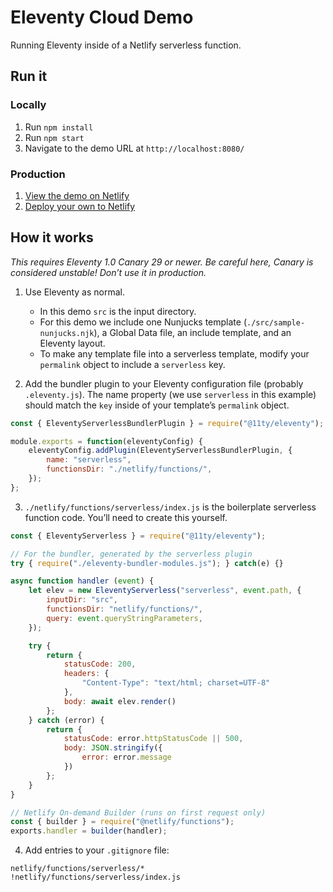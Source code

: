 # Eleventy Cloud Demo

Running Eleventy inside of a Netlify serverless function.

## Run it

### Locally

1. Run `npm install`
1. Run `npm start`
1. Navigate to the demo URL at `http://localhost:8080/`

### Production

1. [View the demo on Netlify](https://demo-eleventy-serverless.netlify.app)
1. [Deploy your own to Netlify](https://app.netlify.com/start/deploy?repository=https://github.com/11ty/demo-eleventy-serverless)

## How it works

_This requires Eleventy 1.0 Canary 29 or newer. Be careful here, Canary is considered unstable! Don’t use it in production._

1. Use Eleventy as normal.
	- In this demo `src` is the input directory.
	- For this demo we include one Nunjucks template (`./src/sample-nunjucks.njk`), a Global Data file, an include template, and an Eleventy layout.
	- To make any template file into a serverless template, modify your `permalink` object to include a `serverless` key.

2. Add the bundler plugin to your Eleventy configuration file (probably `.eleventy.js`). The name property (we use `serverless` in this example) should match the `key` inside of your template’s `permalink` object.

```js
const { EleventyServerlessBundlerPlugin } = require("@11ty/eleventy");

module.exports = function(eleventyConfig) {
	eleventyConfig.addPlugin(EleventyServerlessBundlerPlugin, {
		name: "serverless",
		functionsDir: "./netlify/functions/",
	});
};
```

3. `./netlify/functions/serverless/index.js` is the boilerplate serverless function code. You’ll need to create this yourself.

```js
const { EleventyServerless } = require("@11ty/eleventy");

// For the bundler, generated by the serverless plugin
try { require("./eleventy-bundler-modules.js"); } catch(e) {}

async function handler (event) {
	let elev = new EleventyServerless("serverless", event.path, {
		inputDir: "src",
		functionsDir: "netlify/functions/",
		query: event.queryStringParameters,
	});

	try {
		return {
			statusCode: 200,
			headers: {
				"Content-Type": "text/html; charset=UTF-8"
			},
			body: await elev.render()
		};
	} catch (error) {
		return {
			statusCode: error.httpStatusCode || 500,
			body: JSON.stringify({
				error: error.message
			})
		};
	}
}

// Netlify On-demand Builder (runs on first request only)
const { builder } = require("@netlify/functions");
exports.handler = builder(handler);
```

4. Add entries to your `.gitignore` file:

```
netlify/functions/serverless/*
!netlify/functions/serverless/index.js
```